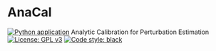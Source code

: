 # AnaCal
[![Python application](https://github.com/mr-superonion/AnaCal/actions/workflows/python-app.yml/badge.svg)](https://github.com/mr-superonion/AnaCal/actions/workflows/python-app.yml)
Analytic Calibration for Perturbation Estimation
[![License: GPL v3](https://img.shields.io/badge/License-GPLv3-blue.svg)](https://www.gnu.org/licenses/gpl-3.0)
[![Code style: black](https://img.shields.io/badge/code%20style-black-000000.svg)](https://github.com/psf/black)

